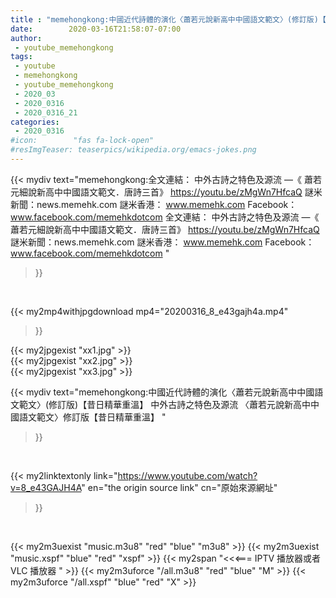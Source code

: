 ```yaml
---
title : "memehongkong:中國近代詩體的演化〈蕭若元說新高中中國語文範文〉(修訂版)【昔日精華重溫】 中外古詩之特色及源流 〈蕭若元說新高中中國語文範文〉修訂版【昔日精華重溫】 "
date:        2020-03-16T21:58:07-07:00
author:
 - youtube_memehongkong
tags:
 - youtube
 - memehongkong
 - youtube_memehongkong
 - 2020_03
 - 2020_0316
 - 2020_0316_21
categories:
 - 2020_0316
#icon:        "fas fa-lock-open"
#resImgTeaser: teaserpics/wikipedia.org/emacs-jokes.png
---
```


{{< mydiv text="memehongkong:全文連結： 中外古詩之特色及源流 —《 蕭若元細說新高中中國語文範文．唐詩三首》 https://youtu.be/zMgWn7HfcaQ  謎米新聞：news.memehk.com 謎米香港： www.memehk.com Facebook：www.facebook.com/memehkdotcom 全文連結： 中外古詩之特色及源流 —《 蕭若元細說新高中中國語文範文．唐詩三首》 https://youtu.be/zMgWn7HfcaQ  謎米新聞：news.memehk.com 謎米香港： www.memehk.com Facebook：www.facebook.com/memehkdotcom "
>}}
<br>


{{< my2mp4withjpgdownload mp4="20200316_8_e43gajh4a.mp4"
>}}

{{< my2jpgexist "xx1.jpg" >}}<br>
{{< my2jpgexist "xx2.jpg" >}}<br>
{{< my2jpgexist "xx3.jpg" >}}<br>



{{< mydiv text="memehongkong:中國近代詩體的演化〈蕭若元說新高中中國語文範文〉(修訂版)【昔日精華重溫】 中外古詩之特色及源流 〈蕭若元說新高中中國語文範文〉修訂版【昔日精華重溫】 "
>}}
<br>

{{< my2linktextonly link="https://www.youtube.com/watch?v=8_e43GAJH4A"
en="the origin source link" cn="原始來源網址"
>}}


<br>

{{< my2m3uexist "music.m3u8" "red"  "blue" "m3u8" >}} {{< my2m3uexist "music.xspf" "blue" "red"  "xspf" >}} {{< my2span "<<<=== IPTV 播放器或者 VLC 播放器 " >}} {{< my2m3uforce "/all.m3u8" "red"  "blue" "M" >}} {{< my2m3uforce "/all.xspf" "blue" "red"  "X" >}} 

